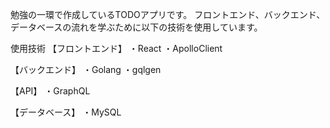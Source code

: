 勉強の一環で作成しているTODOアプリです。
フロントエンド、バックエンド、データベースの流れを学ぶために以下の技術を使用しています。

使用技術
【フロントエンド】
・React
・ApolloClient

【バックエンド】
・Golang
・gqlgen

【API】
・GraphQL

【データベース】
・MySQL